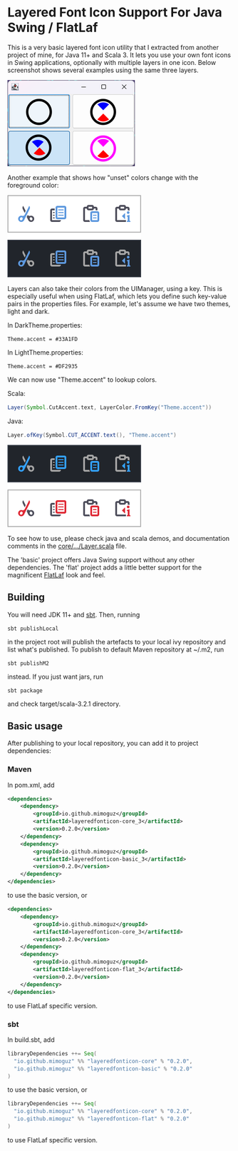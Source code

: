 # Layered Font Icon Support For Java Swing / FlatLaf

This is a very basic layered font icon utility that I extracted from another project of mine, for Java 11+ and Scala 3. It lets you use your own font icons in Swing applications, optionally with multiple layers in one icon. Below screenshot shows several examples using the same three layers.

![Screenshot](./.github/images/screenshot-2023-01-29.png)

Another example that shows how "unset" colors change with the foreground color:

![Screenshot](./.github/images/themes.png)

Layers can also take their colors from the UIManager, using a key. This is especially useful when using FlatLaf, which lets
you define such key-value pairs in the properties files. For example, let's assume we have two themes, light and dark.

In DarkTheme.properties:

    Theme.accent = #33A1FD

In LightTheme.properties:

    Theme.accent = #DF2935

We can now use "Theme.accent" to lookup colors.

Scala:

```scala
Layer(Symbol.CutAccent.text, LayerColor.FromKey("Theme.accent"))
```

Java:

```java
Layer.ofKey(Symbol.CUT_ACCENT.text(), "Theme.accent")
```

![Screenshot](./.github/images/accent.png)

To see how to use, please check java and scala demos, and documentation comments in the [core/.../Layer.scala](./core/src/main/scala/io/github/mimoguz/layeredfonticon/Layer.scala) file.

The 'basic' project offers Java Swing support without any other dependencies. The 'flat' project adds a little better support for the magnificent [FlatLaf](https://www.formdev.com/flatlaf/) look and feel.

## Building

You will need JDK 11+ and [sbt](https://www.scala-sbt.org/index.html). Then, running

    sbt publishLocal

in the project root will publish the artefacts to your local ivy repository and list what's published. 
To publish to default Maven repository at ~/.m2, run

    sbt publishM2

instead. If you just want jars, run

    sbt package

and check target/scala-3.2.1 directory.

## Basic usage

After publishing to your local repository, you can add it to project dependencies:

### Maven

In pom.xml, add

```xml
<dependencies>
    <dependency>
        <groupId>io.github.mimoguz</groupId>
        <artifactId>layeredfonticon-core_3</artifactId>
        <version>0.2.0</version>
    </dependency>
    <dependency>
        <groupId>io.github.mimoguz</groupId>
        <artifactId>layeredfonticon-basic_3</artifactId>
        <version>0.2.0</version>
    </dependency>
</dependencies>
```

to use the basic version, or 

```xml
<dependencies>
    <dependency>
        <groupId>io.github.mimoguz</groupId>
        <artifactId>layeredfonticon-core_3</artifactId>
        <version>0.2.0</version>
    </dependency>
    <dependency>
        <groupId>io.github.mimoguz</groupId>
        <artifactId>layeredfonticon-flat_3</artifactId>
        <version>0.2.0</version>
    </dependency>
</dependencies>
```

to use FlatLaf specific version.

### sbt

In build.sbt, add

```scala
libraryDependencies ++= Seq(
  "io.github.mimoguz" %% "layeredfonticon-core" % "0.2.0",
  "io.github.mimoguz" %% "layeredfonticon-basic" % "0.2.0"
)
```

to use the basic version, or

```scala
libraryDependencies ++= Seq(
  "io.github.mimoguz" %% "layeredfonticon-core" % "0.2.0",
  "io.github.mimoguz" %% "layeredfonticon-flat" % "0.2.0"
)
```

to use FlatLaf specific version.
